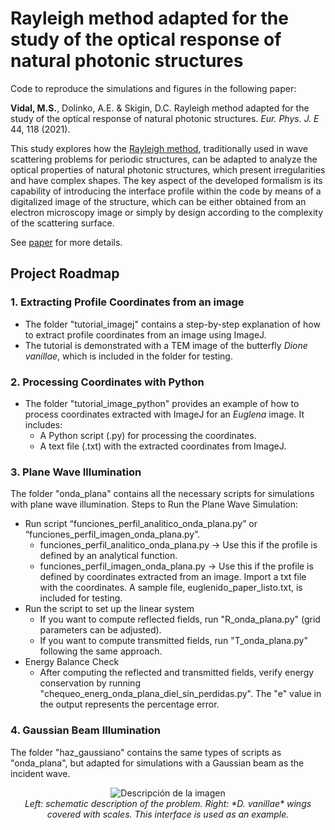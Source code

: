# Rayleigh method adapted for the study of the optical response of natural photonic structures

Code to reproduce the simulations and figures in the following paper:

**Vidal, M.S.**, Dolinko, A.E. & Skigin, D.C. Rayleigh method adapted for the study of the optical response of natural photonic structures. *Eur. Phys. J. E* 44, 118 (2021).

This study explores how the [Rayleigh method](https://royalsocietypublishing.org/doi/10.1098/rspa.1907.0051), traditionally used in wave scattering problems for periodic structures, can be adapted to analyze the optical properties of natural photonic structures, which present irregularities and have complex shapes. The key aspect of the developed formalism is its capability of introducing the interface profile within the code by means of a digitalized
image of the structure, which can be either obtained from an electron microscopy image or simply by design according to the complexity of the scattering surface.

See [paper](https://link.springer.com/article/10.1140/epje/s10189-021-00124-8) for more details. 

## Project Roadmap
### 1. Extracting Profile Coordinates from an image
* The folder "tutorial_imagej" contains a step-by-step explanation of how to extract profile coordinates from an image using ImageJ.
* The tutorial is demonstrated with a TEM image of the butterfly *Dione vanillae*, which is included in the folder for testing.
### 2. Processing Coordinates with Python
* The folder "tutorial_image_python" provides an example of how to process coordinates extracted with ImageJ for an *Euglena* image. It includes:
    - A Python script (.py) for processing the coordinates.
    - A text file (.txt) with the extracted coordinates from ImageJ.
### 3. Plane Wave Illumination
The folder "onda_plana" contains all the necessary scripts for simulations with plane wave illumination.
Steps to Run the Plane Wave Simulation:
  * Run script “funciones_perfil_analitico_onda_plana.py” or “funciones_perfil_imagen_onda_plana.py”.
    - funciones_perfil_analitico_onda_plana.py → Use this if the profile is defined by an analytical function.
    - funciones_perfil_imagen_onda_plana.py → Use this if the profile is defined by coordinates extracted from an image. Import a txt file with the coordinates. A sample file, euglenido_paper_listo.txt, is included for testing.
  * Run the script to set up the linear system
    - If you want to compute reflected fields, run "R_onda_plana.py" (grid parameters can be adjusted).
    - If you want to compute transmitted fields, run "T_onda_plana.py" following the same approach.
  * Energy Balance Check
     - After computing the reflected and transmitted fields, verify energy conservation by running "chequeo_energ_onda_plana_diel_sin_perdidas.py". The "e" value in the output represents the percentage error.
### 4. Gaussian Beam Illumination
The folder "haz_gaussiano" contains the same types of scripts as "onda_plana", but adapted for simulations with a Gaussian beam as the incident wave.

<p align="center">
  <img src="https://github.com/user-attachments/assets/73e6e036-56b4-440f-b9ac-f74cdb43c760" alt="Descripción de la imagen">
  <br>
  <em> Left: schematic description of the problem. Right: *D. vanillae* wings covered with scales. This interface is used as an example. </em>
</p>





